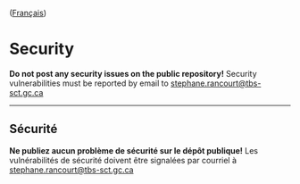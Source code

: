 ([Français](#sécurité))

# Security

**Do not post any security issues on the public repository!** Security vulnerabilities must be reported by email to [stephane.rancourt@tbs-sct.gc.ca](mailto:stephane.rancourt@tbs-sct.gc.ca)

---

## Sécurité

**Ne publiez aucun problème de sécurité sur le dépôt publique!** Les vulnérabilités de sécurité doivent être signalées par courriel à [stephane.rancourt@tbs-sct.gc.ca](mailto:stephane.rancourt@tbs-sct.gc.ca)
